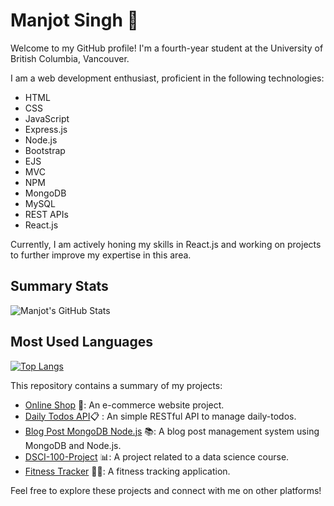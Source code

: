 # Manjot Singh 👋

Welcome to my GitHub profile! I'm a fourth-year student at the University of British Columbia, Vancouver.

I am a web development enthusiast, proficient in the following technologies:

- HTML
- CSS
- JavaScript
- Express.js
- Node.js
- Bootstrap
- EJS
- MVC
- NPM
- MongoDB
- MySQL
- REST APIs
- React.js

Currently, I am actively honing my skills in React.js and working on projects to further improve my expertise in this area.

## Summary Stats

![Manjot's GitHub Stats](https://github-readme-stats.vercel.app/api?username=manjjott&show_icons=true)

## Most Used Languages

[![Top Langs](https://github-readme-stats.vercel.app/api/top-langs/?username=manjjott&layout=compact)](https://github.com/manjjott)

This repository contains a summary of my projects:

- [Online Shop](https://github.com/manjjott/online-shop) 🛒: An e-commerce website project.
- [Daily Todos API](https://github.com/manjjott/REST-api-Todo):clipboard: : An simple RESTful API to manage daily-todos.
- [Blog Post MongoDB Node.js](https://github.com/manjjott/blog-post-mongodb-nodejs) 📚: A blog post management system using MongoDB and Node.js.
- [DSCI-100-Project](https://github.com/manjjott/DSCI-100-Project) 📊: A project related to a data science course.
- [Fitness Tracker](https://github.com/manjjott/Fitness-Tracker) 🏃‍♂️: A fitness tracking application.

Feel free to explore these projects and connect with me on other platforms!
